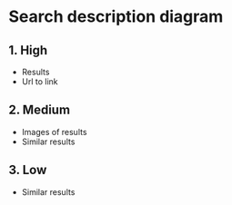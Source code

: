 # Search description diagram

## 1. High

- Results
- Url to link

## 2. Medium

- Images of results
- Similar results

## 3. Low

- Similar results